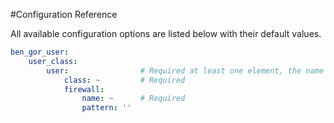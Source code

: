 #Configuration Reference

All available configuration options are listed below with their default values.
```yml
ben_gor_user:
    user_class:
        user:                # Required at least one element, the name is not relevant
            class: ~         # Required
            firewall:
                name: ~      # Required
                pattern: ''
```

